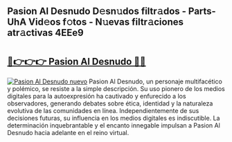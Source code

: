 ## Pasion Al Desnudo D𝚎sn𝚞dos filtr𝚊dos - Parts-UhA Vid𝚎os f𝚘tos - N𝚞evas filtr𝚊ciones atr𝚊ctivas 4EEe9

# <h2><a href="http://mbbyli.tromn.icu/?c=Pasion+Al+Desnudo">🔗👉👉👉 Pasion Al Desnudo 🔗🔗</a></h2>

[![Pasion Al Desnudo nuevo](https://i.imgur.com/pEAQMta.gif)](http://mbbyli.tromn.icu/?c=Pasion+Al+Desnudo)
Pasion Al Desnudo, un personaje multifacético y polémico, se resiste a la simple descripción. Su uso pionero de los medios digitales para la autoexpresión ha cautivado y enfurecido a los observadores, generando debates sobre ética, identidad y la naturaleza evolutiva de las comunidades en línea. Independientemente de sus decisiones futuras, su influencia en los medios digitales es indiscutible. La determinación inquebrantable y el encanto innegable impulsan a Pasion Al Desnudo hacia adelante en el reino virtual.
